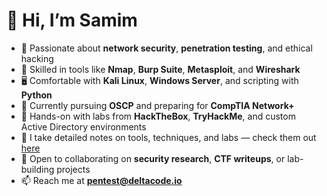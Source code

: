 # 👋 Hi, I’m Samim

- 🔐 Passionate about **network security**, **penetration testing**, and ethical hacking  
- 🧰 Skilled in tools like **Nmap**, **Burp Suite**, **Metasploit**, and **Wireshark**  
- 🖥️ Comfortable with **Kali Linux**, **Windows Server**, and scripting with **Python**  
- 🧠 Currently pursuing **OSCP** and preparing for **CompTIA Network+**  
- 🧪 Hands-on with labs from **HackTheBox**, **TryHackMe**, and custom Active Directory environments  
- 📒 I take detailed notes on tools, techniques, and labs — check them out [here](https://sammyha.github.io/notes/)  
- 🤝 Open to collaborating on **security research**, **CTF writeups**, or lab-building projects  
- 📫 Reach me at **pentest@deltacode.io**

<!---
sammyHa/sammyHa is a ✨ special ✨ repository because its `README.md` (this file) appears on your GitHub profile.
You can click the Preview link to take a look at your changes.
--->
